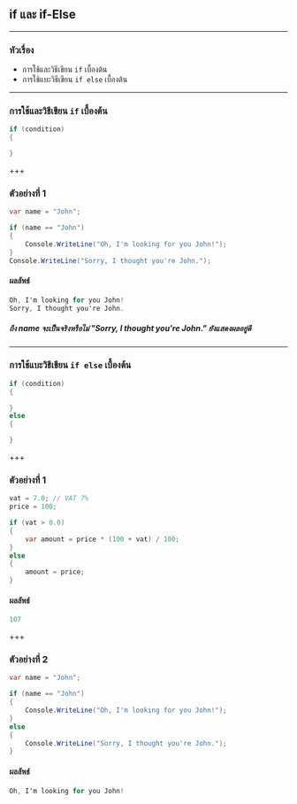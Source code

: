 ## if และ if-Else

---

### หัวเรื่อง

* การใช้และวิธีเขียน `if` เบื้องต้น
* การใช้แบะวิธีเขียน `if else` เบื้องต้น

---

### การใช้และวิธีเขียน `if` เบื้องต้น

```csharp
if (condition) 
{

}
```

+++

### ตัวอย่างที่ 1

```csharp
var name = "John";

if (name == "John") 
{
	Console.WriteLine("Oh, I'm looking for you John!");
}
Console.WriteLine("Sorry, I thought you're John.");
```

#### ผลลัพธ์

```csharp
Oh, I'm looking for you John!
Sorry, I thought you're John.
```
##### ถึง name จะเป็นจริงหรือไม่ *"Sorry, I thought you're John."* ยังแสดงผลอยู่ดี

---

### การใช้แบะวิธีเขียน `if else` เบื้องต้น

```csharp
if (condition) 
{

} 
else 
{

}
```

+++

### ตัวอย่างที่ 1

```csharp
vat = 7.0; // VAT 7%
price = 100;

if (vat > 0.0) 
{
	var amount = price * (100 + vat) / 100;
} 
else 
{
	amount = price;
}
```

 #### ผลลัพธ์

```csharp
107
```

+++

### ตัวอย่างที่ 2

```csharp
var name = "John";

if (name == "John") 
{
	Console.WriteLine("Oh, I'm looking for you John!");
} 
else 
{
	Console.WriteLine("Sorry, I thought you're John.");
}
```

#### ผลลัพธ์

```csharp
Oh, I'm looking for you John!
```
